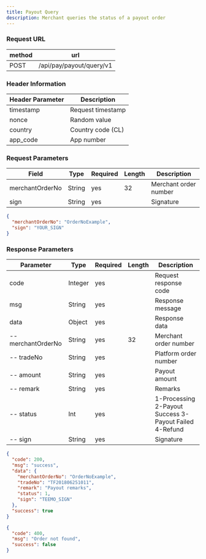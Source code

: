 ```yaml
---
title: Payout Query
description: Merchant queries the status of a payout order
---
```


### Request URL

| method | url                      |
| ------ | ------------------------ |
| POST   | /api/pay/payout/query/v1 |

### Header Information

| Header Parameter | Description       |
| --------------- | ----------------- |
| timestamp      | Request timestamp |
| nonce          | Random value      |
| country        | Country code (CL) |
| app_code       | App number        |

### Request Parameters

| Field           | Type   | Required | Length | Description           |
| --------------- | ------ | -------- | ------ | --------------------- |
| merchantOrderNo | String | yes      | 32     | Merchant order number |
| sign           | String | yes      |        | Signature            |

```json title="Request Example"
{
  "merchantOrderNo": "OrderNoExample",
  "sign": "YOUR_SIGN"
}
```

### Response Parameters

| Parameter          | Type    | Required | Length | Description                                                       |
| ----------------- | ------- | -------- | ------ | ----------------------------------------------------------------- |
| code              | Integer | yes      |        | Request response code                                              |
| msg               | String  | yes      |        | Response message                                                   |
| data              | Object  | yes      |        | Response data                                                      |
| -- merchantOrderNo| String  | yes      | 32     | Merchant order number                                              |
| -- tradeNo        | String  | yes      |        | Platform order number                                              |
| -- amount         | String  | yes      |        | Payout amount                                                      |
| -- remark         | String  | yes      |        | Remarks                                                            |
| -- status         | Int     | yes      |        | 1-Processing 2-Payout Success 3-Payout Failed 4-Refund             |
| -- sign           | String  | yes      |        | Signature                                                          |

```json title="Response Example"
{
  "code": 200,
  "msg": "success",
  "data": {
    "merchantOrderNo": "OrderNoExample",
    "tradeNo": "TF201806251011",
    "remark": "Payout remarks",
    "status": 1,
    "sign": "TEEMO_SIGN"
  },
  "success": true
}
```

```json title="Order Not Found Response Example"
{
  "code": 400,
  "msg": "Order not found",
  "success": false
}
